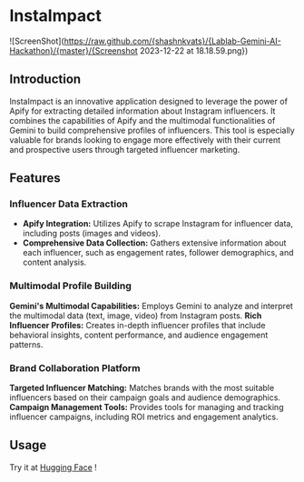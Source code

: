 # InstaImpact 
![ScreenShot](https://raw.github.com/{shashnkvats}/{Lablab-Gemini-AI-Hackathon}/{master}/{Screenshot 2023-12-22 at 18.18.59.png})
## Introduction
<p>InstaImpact is an innovative application designed to leverage the power of Apify for extracting detailed information about Instagram influencers. It combines the capabilities of Apify and the multimodal functionalities of Gemini to build comprehensive profiles of influencers. This tool is especially valuable for brands looking to engage more effectively with their current and prospective users through targeted influencer marketing.</p>

## Features
### Influencer Data Extraction
* <b>Apify Integration:</b> Utilizes Apify to scrape Instagram for influencer data, including posts (images and videos).
* <b>Comprehensive Data Collection:</b> Gathers extensive information about each influencer, such as engagement rates, follower demographics, and content analysis.
### Multimodal Profile Building
<b>Gemini's Multimodal Capabilities:</b> Employs Gemini to analyze and interpret the multimodal data (text, image, video) from Instagram posts.
<b>Rich Influencer Profiles:</b> Creates in-depth influencer profiles that include behavioral insights, content performance, and audience engagement patterns.
### Brand Collaboration Platform
<b>Targeted Influencer Matching:</b> Matches brands with the most suitable influencers based on their campaign goals and audience demographics.
<b>Campaign Management Tools:</b> Provides tools for managing and tracking influencer campaigns, including ROI metrics and engagement analytics.

## Usage
Try it at [Hugging Face](https://huggingface.co/spaces/LabLabImpact/InstaImpact) !  
